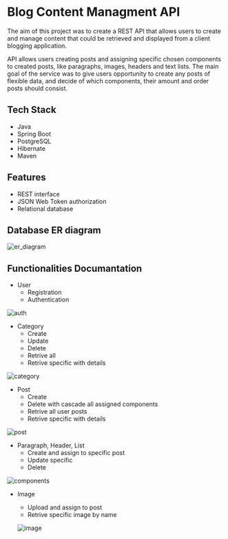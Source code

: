 # Blog Content Managment API

The aim of this project was to create a REST API that allows users to create and manage content that could be retrieved and displayed from a client blogging application.

API allows users creating posts and assigning specific chosen components to created posts, like paragraphs, images, headers and text lists. The main goal of the service was to give users opportunity to create any posts of flexible data, and decide of which components, their amount and order posts should consist.  


## Tech Stack

- Java
- Spring Boot
- PostgreSQL
- Hibernate
- Maven


## Features

- REST interface
- JSON Web Token authorization
- Relational database

## Database ER diagram

![er_diagram](https://github.com/WojK/ContentManagementBlogAPI/assets/106305960/a6136818-39c4-4d88-b5d7-4f640e1ee897)


## Functionalities Documantation
 - User 
    - Registration
    - Authentication
      
![auth](https://github.com/WojK/ContentManagementBlogAPI/assets/106305960/9ce38baf-fa3e-4bd0-b5cc-3824441264ef)

 - Category
    - Create
    - Update
    - Delete
    - Retrive all 
    - Retrive specific with details
      
![category](https://github.com/WojK/ContentManagementBlogAPI/assets/106305960/d81a4d88-c7fa-4208-869b-284ceaff739b)

 - Post
    - Create
    - Delete with cascade all assigned components
    - Retrive all user posts
    - Retrive specific with details
      
![post](https://github.com/WojK/ContentManagementBlogAPI/assets/106305960/63068a7b-bbdb-408c-9475-bcd315d77315)

 - Paragraph, Header, List
    - Create and assign to specific post
    - Update specific
    - Delete
      
 ![components](https://github.com/WojK/ContentManagementBlogAPI/assets/106305960/6c8e0bf0-58ee-4934-81ab-96c92c326e01)

 - Image 
    - Upload and assign to post
    - Retrive specific image by name
      
   ![image](https://github.com/WojK/ContentManagementBlogAPI/assets/106305960/4f728ec6-8b0d-4fac-8a2c-decbfe0438d7)
